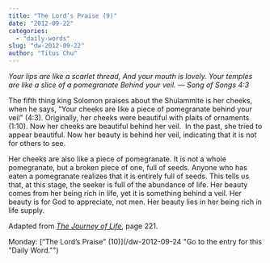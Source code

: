 ```yaml
---
title: "The Lord’s Praise (9)"
date: "2012-09-22"
categories: 
  - "daily-words"
slug: "dw-2012-09-22"
author: "Titus Chu"
---
```


_Your lips are like a scarlet thread, And your mouth is lovely. Your temples are like a slice of a pomegranate Behind your veil. — Song of Songs 4:3_

The fifth thing king Solomon praises about the Shulammite is her cheeks, when he says, “Your cheeks are like a piece of pomegranate behind your veil” (4:3). Originally, her cheeks were beautiful with plaits of ornaments (1:10). Now her cheeks are beautiful behind her veil.  In the past, she tried to appear beautiful. Now her beauty is behind her veil, indicating that it is not for others to see.  

Her cheeks are also like a piece of pomegranate. It is not a whole pomegranate, but a broken piece of one, full of seeds. Anyone who has eaten a pomegranate realizes that it is entirely full of seeds. This tells us that, at this stage, the seeker is full of the abundance of life. Her beauty comes from her being rich in life, yet it is something behind a veil. Her beauty is for God to appreciate, not men. Her beauty lies in her being rich in life supply.

Adapted from _[The Journey of Life](/book-journey "Go to the listing for this book.")_, page 221.

Monday: [“The Lord’s Praise" (10)](/dw-2012-09-24 "Go to the entry for this "Daily Word."")
